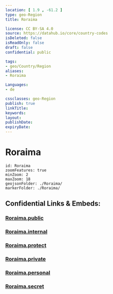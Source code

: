 ```yaml
---
location: [ 1.9 , -61.2 ] 
type: geo-Region
title: Roraima

license: CC BY-SA 4.0
source: https://datahub.io/core/country-codes
isDeleted: false
isReadOnly: false
draft: false
confidential: public

tags:
- geo/Country/Region
aliases:
- Roraima

Languages:
- de

cssclasses: geo-Region
publish: true
linkTitle: 
keywords: 
layout: 
publishDate: 
expiryDate: 
---
```


# Roraima

```leaflet
id: Roraima
zoomFeatures: true 
minZoom: 2 
maxZoom: 18
geojsonFolder: ./Roraima/
markerFolder: ./Roraima/
```


## Confidential Links & Embeds: 

### [Roraima.public](/_public/\Earth\Continent\America~South\Brazil\states~BrazilRoraima.public.md) 

### [Roraima.internal](/_internal/\Earth\Continent\America~South\Brazil\states~BrazilRoraima.internal.md) 

### [Roraima.protect](/_protect/\Earth\Continent\America~South\Brazil\states~BrazilRoraima.protect.md) 

### [Roraima.private](/_private/\Earth\Continent\America~South\Brazil\states~BrazilRoraima.private.md) 

### [Roraima.personal](/_personal/\Earth\Continent\America~South\Brazil\states~BrazilRoraima.personal.md) 

### [Roraima.secret](/_secret/\Earth\Continent\America~South\Brazil\states~BrazilRoraima.secret.md)

